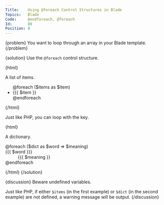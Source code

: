 ```yaml
---
Title:    Using @foreach Control Structures in Blade
Topics:   Blade
Code:     @endforeach, @foreach
Id:       88
Position: 8
---
```


{problem}
You want to loop through an array in your Blade template.
{/problem}

{solution}
Use the `@foreach` control structure.

{html}
<html>
<body>
  <p>A list of items.</p>
  <ul>
    @foreach ($items as $item)
      <li>{{{ $item }}</li>
    @endforeach
  </ul>
</body>
</html>
{/html}

Just like PHP, you can loop with the key.

{html}
<html>
<body>
  <p>A dictionary.</p>
  <dl>
    @foreach ($dict as $word => $meaning)
      <dt>{{{ $word }}}</dt>
      <dd>{{{ $meaning }}</dd>
    @endforeach
  </dl>
</body>
</html>
{/html}
{/solution}

{discussion}
Beware undefined variables.

Just like PHP, if either `$items` (in the first example) or `$dict` (in the second example) are not defined, a warning message will be output.
{/discussion}
